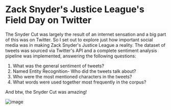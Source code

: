 # Zack Snyder's Justice League's Field Day on Twitter
The Snyder Cut was largely the result of an internet sensation and a big part of this was on Twitter. So I set out to explore just how important social media
was in making Zack Snyder's Justice League a reality. 
The dataset of tweets was sourced via Twitter's API and a complete sentiment analysis pipeline was implemented, answering the following questions:

1. What was the general sentiment of tweets?
2. Named Entity Recognition- Who did the tweets talk about?
3. Who were the most mentioned characters in the tweets?
4. What words were used together most frequently in the corpus?

And btw, the Snyder Cut was amazing!

![image](https://user-images.githubusercontent.com/53941721/118935354-096ba700-b97e-11eb-9ee3-809a9a0493e8.png)
